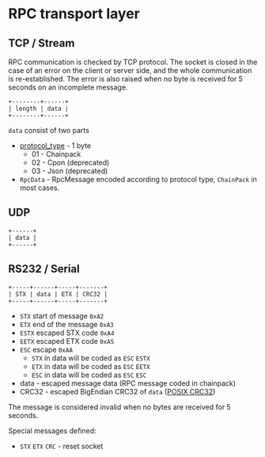 # RPC transport layer

## TCP / Stream
RPC communication is checked by TCP protocol. 
The socket is closed in the case of an error on the client or server side, and the whole communication is re-established. 
The error is also raised when no byte is received for 5 seconds on an incomplete message.

```
+--------+------+
| length | data |
+--------+------+
```

`data` consist of two parts
* [protocol_type](https://github.com/silicon-heaven/libshv/blob/353424a9b9b1943761a6a6ec50c1eb516a00877e/libshvchainpack/src/chainpack/rpc.h#L13) - 1 byte 
  * 01 - Chainpack
  * 02 - Cpon (deprecated)
  * 03 - Json (deprecated)
* `RpcData` - RpcMessage encoded according to protocol type, `ChainPack` in most cases.

## UDP
```
+------+
| data |
+------+
```

## RS232 / Serial
```
+-----+------+-----+-------+
| STX | data | ETX | CRC32 |
+-----+------+-----+-------+
```
* `STX` start of message `0xA2`
* `ETX` end of the message `0xA3`
* `ESTX` escaped STX code `0xA4`
* `EETX` escaped ETX code `0xA5`
* `ESC` escape `0xAA`
  * `STX` in data will be coded as `ESC` `ESTX`
  * `ETX` in data will be coded as `ESC` `EETX`
  * `ESC` in data will be coded as `ESC` `ESC`
* data - escaped message data (RPC message coded in chainpack)
* CRC32 - escaped BigEndian CRC32 of `data` ([POSIX CRC32](https://en.wikipedia.org/wiki/Cyclic_redundancy_check))

The message is considered invalid when no bytes are received for 5 seconds.

Special messages defined:
* `STX` `ETX` `CRC` - reset socket


